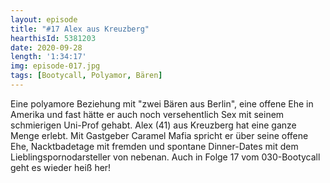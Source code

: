 ```yaml
---
layout: episode
title: "#17 Alex aus Kreuzberg"
hearthisId: 5381203
date: 2020-09-28
length: '1:34:17'
img: episode-017.jpg
tags: [Bootycall, Polyamor, Bären]
---
```

Eine polyamore Beziehung mit "zwei Bären aus Berlin", eine offene Ehe in Amerika und fast hätte er auch noch versehentlich Sex mit seinem schmierigen Uni-Prof gehabt. Alex (41) aus Kreuzberg hat eine ganze Menge erlebt. Mit Gastgeber Caramel Mafia spricht er über seine offene Ehe, Nacktbadetage mit fremden und spontane Dinner-Dates mit dem Lieblingspornodarsteller von nebenan. Auch in Folge 17 vom 030-Bootycall geht es wieder heiß her!